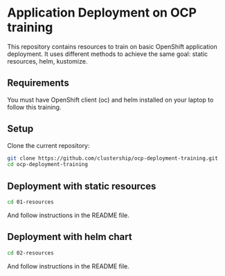 # Application Deployment on OCP training

This repository contains resources to train on basic OpenShift application deployment. It uses different methods to achieve the same goal: static resources, helm, kustomize.

## Requirements

You must have OpenShift client (oc) and helm installed on your laptop to follow this training.

## Setup

Clone the current repository:

```bash
git clone https://github.com/clustership/ocp-deployment-training.git
cd ocp-deployment-training
```

## Deployment with static resources

```bash
cd 01-resources
```

And follow instructions in the README file.

## Deployment with helm chart

```bash
cd 02-resources
```

And follow instructions in the README file.

